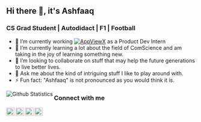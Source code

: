 ## Hi there 👋, it's Ashfaaq

<!--
**iimashfaaq/iimashfaaq** is a ✨ _special_ ✨ repository because its `README.md` (this file) appears on your GitHub profile.

Here are some ideas to get you started:-->

### CS Grad Student | Autodidact | F1 | Football

- 🔭 I’m currently working [![AppViewX](https://img.shields.io/badge/at-AppViewX-Orange)](https://www.appviewx.com/) as a Product Dev Intern
- 🌱 I’m currently learning a lot about the field of ComScience and am taking in the joy of learning something new.
- 👯 I’m looking to collaborate on stuff that may help the future generations to live better lives.
- 💬 Ask me about the kind of intriguing stuff I like to play around with.
- ⚡ Fun fact: "Ashfaaq" is not pronounced as you would think it is.

<img align="left" alt="Github Statistics" src="https://github-readme-stats.vercel.app/api?username=iimashfaaq&show_icons=true&hide_border=true&include_all_commits=true&count_private=true" />


### Connect with me

[<img align="left" alt="iimashfaaq | Telegram" width="22px" src="https://cdn.jsdelivr.net/npm/simple-icons@v3/icons/telegram.svg" />][telegram]
[<img align="left" alt="iimashfaaq | Twitter" width="22px" src="https://cdn.jsdelivr.net/npm/simple-icons@v3/icons/twitter.svg" />][twitter]
[<img align="left" alt="iimashfaaq | LinkedIn" width="22px" src="https://cdn.jsdelivr.net/npm/simple-icons@v3/icons/linkedin.svg" />][linkedin]
[<img align="left" alt="iimashfaaq | Instagram" width="22px" src="https://cdn.jsdelivr.net/npm/simple-icons@v3/icons/instagram.svg" />][instagram]
<br />

[telegram]: https://t.me/iim_ashfaaq/
[twitter]: https://twitter.com/iimashfaaq
[instagram]: https://www.instagram.com/iim_ash/
[linkedin]: https://linkedin.com/in/iimashfaaq
